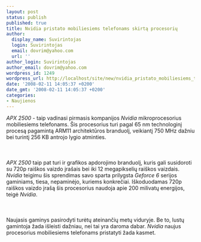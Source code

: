 ```yaml
---
layout: post
status: publish
published: true
title: Nvidia pristato mobiliesiems telefonams skirtą procesorių
author:
  display_name: Suvirintojas
  login: Suvirintojas
  email: dovrim@yahoo.com
  url: ''
author_login: Suvirintojas
author_email: dovrim@yahoo.com
wordpress_id: 1249
wordpress_url: http://localhost/site/new/nvidia_pristato_mobiliesiems_telefonams_skirta_procesoriu/
date: '2008-02-11 14:05:37 +0200'
date_gmt: '2008-02-11 14:05:37 +0200'
categories:
- Naujienos
---
```

<p><i>APX 2500</i> - taip vadinasi pirmasis kompanijos <i>Nvidia</i> mikroprocesorius mobiliesiems telefonams. Šis procesorius turi pagal 65 nm technologinį procesą pagamintą ARM11 architektūros branduolį, veikiantį 750 MHz dažniu bei turintį 256 KB antrojo lygio atminties.<br />
<br><br />
<br><i>APX 2500</i> taip pat turi ir grafikos apdorojimo branduolį, kuris gali susidoroti su 720p raiškos vaizdo įrašais bei iki 12 megapikselių raiškos vaizdais. <i>Nvidia</i> teigimu šis sprendimas savo sparta prilygsta <i>Geforce 6</i> serijos gaminiams, tiesa, nepaminėjo, kuriems konkrečiai. Iškoduodamas 720p raiškos vaizdo įrašą šis procesorius naudoja apie 200 milivatų energijos, teigė <i>Nvidia</i>.<br />
<br><br />
<br>Naujasis gaminys pasirodyti turėtų ateinančių metų viduryje. Be to, lustų gamintoja žada išleisti dažniau, nei tai yra daroma dabar. <i>Nvidia</i> naujus procesorius mobiliesiems telefonams pristatyti žada kasmet.</p>
